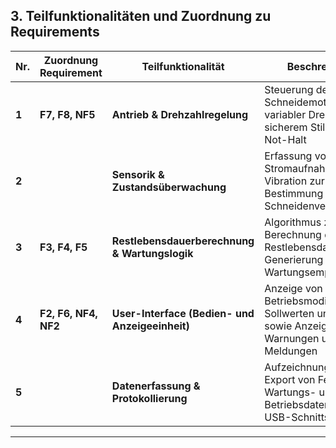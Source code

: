 ## 3. Teilfunktionalitäten und Zuordnung zu Requirements

| **Nr.** | **Zuordnung Requirement** |**Teilfunktionalität** | **Beschreibung** |
|----------|----------|------------------------|------------------|
| **1** | **F7, F8, NF5** | **Antrieb & Drehzahlregelung** | Steuerung des Schneidemotors mit variabler Drehzahl und sicherem Stillsetzen bei Not-Halt
| **2** |  | **Sensorik & Zustandsüberwachung** | Erfassung von Stromaufnahme und Vibration zur Bestimmung des Schneidenverschleißes
| **3** | **F3, F4, F5**| **Restlebensdauerberechnung & Wartungslogik** | Algorithmus zur Berechnung der Restlebensdauer und Generierung von Wartungsempfehlungen
| **4** | **F2, F6, NF4, NF2** | **User-Interface (Bedien- und Anzeigeeinheit)** | Anzeige von Betriebsmodi, Sollwerten und Presets sowie Anzeige von Warnungen und Meldungen
| **5** | | **Datenerfassung & Protokollierung** | Aufzeichnung und Export von Fehler-, Wartungs- und Betriebsdaten über USB-Schnittstelle

---
